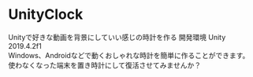 # UnityClock
Unityで好きな動画を背景にしていい感じの時計を作る
開発環境  Unity 2019.4.2f1  
Windows、Androidなどで動くおしゃれな時計を簡単に作ることができます。  使わなくなった端末を置き時計にして復活させてみませんか？
